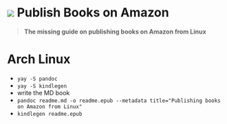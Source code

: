 # ![](https://fonts.gstatic.com/s/i/materialiconsoutlined/flare/v4/24px.svg) Publish Books on Amazon
>__The missing guide on publishing books on Amazon from Linux__

# Arch Linux
- `yay -S pandoc`
- `yay -S kindlegen`
- write the MD book
- `pandoc readme.md -o readme.epub --metadata title="Publishing books on Amazon from Linux"`
- `kindlegen readme.epub`
